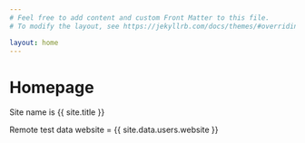 ```yaml
---
# Feel free to add content and custom Front Matter to this file.
# To modify the layout, see https://jekyllrb.com/docs/themes/#overriding-theme-defaults

layout: home
---
```


# Homepage

Site name is {{ site.title }}

Remote test data website =  {{ site.data.users.website }}
